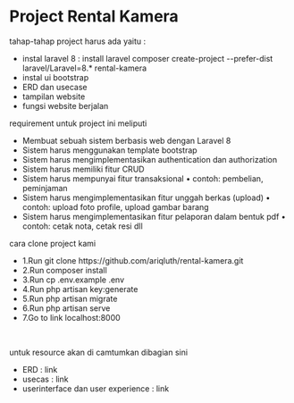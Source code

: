 <h1>Project Rental Kamera </h1>
<span> tahap-tahap project harus ada yaitu :  </span>
<ul> 
    <li> instal laravel 8 : install laravel composer create-project --prefer-dist laravel/Laravel=8.* rental-kamera </li>
    <li> instal ui bootstrap </li>
    <li> ERD dan usecase </li>
    <li> tampilan website  </li>
    <li> fungsi website berjalan  </li>
</ul>
<span> requirement untuk project ini meliputi <span>
    <ul> 
        <li> Membuat sebuah sistem berbasis web dengan Laravel 8</li>
        <li>   Sistem harus menggunakan template bootstrap </li>
        <li>Sistem harus mengimplementasikan authentication dan authorization </li>
        <li>Sistem harus memiliki fitur CRUD </li>
<li> Sistem harus mempunyai fitur transaksional
    • contoh: pembelian, peminjaman </li>
<li> Sistem harus mengimplementasikan fitur unggah berkas (upload)
• contoh: upload foto profile, upload gambar barang </li>
<li>Sistem harus mengimplementasikan fitur pelaporan dalam bentuk pdf
• contoh: cetak nota, cetak resi dll</li>
   </ul> 
        <span> cara clone project kami </span>
 <ul> 
<li> 1.Run git clone https://github.com/ariqluth/rental-kamera.git</li>
<li>2.Run composer install</li>
<li>3.Run cp .env.example .env</li>
<li>4.Run php artisan key:generate</li>
<li>5.Run php artisan migrate</li>
<li>6.Run php artisan serve</li>
<li>7.Go to link localhost:8000</li>
       </ul> 
    <br/> 
 <p> untuk resource akan di camtumkan dibagian sini </p>
    <ul>
        <li> ERD : link </li>
        <li> usecas : link </li>
        <li> userinterface dan user experience : link </li>
    </ul>
